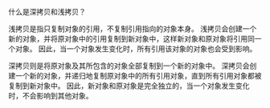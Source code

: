 什么是深拷贝和浅拷贝？

浅拷贝是指只复制对象的引用，不复制引用指向的对象本身。
浅拷贝会创建一个新的对象，并将原对象中的引用复制到新对象中，这样新对象和原对象将引用同一个对象。
因此，当一个对象发生变化时，所有引用该对象的对象也会受到影响。

深拷贝则是将原对象及其所包含的对象全部复制到一个新的对象中。
深拷贝会创建一个新的对象，并递归地复制原对象中的所有引用对象，直到所有引用对象都被复制到新对象中。
因此，新对象和原对象是完全独立的，当一个对象发生变化时，不会影响到其他对象。
